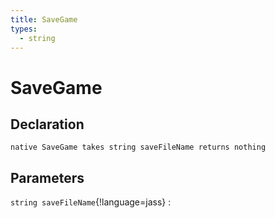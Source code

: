 ```yaml
---
title: SaveGame
types:
  - string
---
```


# SaveGame

## Declaration

```jass
native SaveGame takes string saveFileName returns nothing
```

## Parameters
`string saveFileName`{!language=jass}
: 

